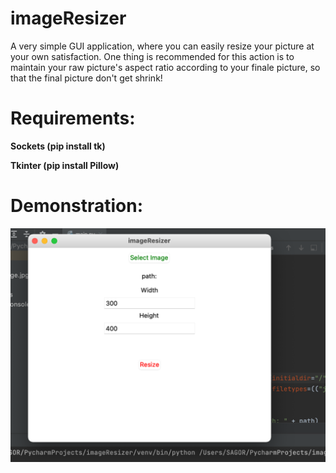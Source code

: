 # imageResizer
A very simple GUI application, where you can easily resize your 
picture at your own satisfaction. One thing is recommended for
this action is to maintain your raw picture's aspect ratio according
to your finale picture, so that the final picture don't get shrink!

# Requirements:
**Sockets (pip install tk)**

**Tkinter (pip install Pillow)**

# Demonstration:
![](Demonstration.png)